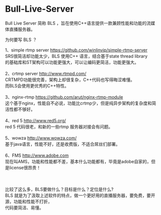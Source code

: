 Bull-Live-Server
================
Bull Live Server 简称 BLS ，旨在使用C++语言提供一款兼顾性能和功能的流媒体直播服务器。

为何要写 BLS ？

1、simple rtmp server  https://github.com/winlinvip/simple-rtmp-server<br/>
  SRS很简洁却功能太少，BLS 使用C++ 语言，结合基于state thread library<br/>
  的基础库和ST架构可以功能更强大，可以让编码更简洁，功能更强大。<br/>
<br/>
2、crtmp server  http://www.rtmpd.com/<br/>
  CRTMPD功能很完善，架构上却很复杂，C++代码也写得晦涩难懂。<br/>
  而BLS会使用更优秀的C++特性。<br/>
<br/>
3、nginx-rtmp  https://github.com/arut/nginx-rtmp-module<br/>
  这个基于nginx，性能自不必说，功能比crtmp少，但是纯异步架构的复杂度和简洁性都不够好。<br/>
<br/>
4、red 5 http://www.red5.org/<br/>
  red 5 代码很老，和新的一些rtmp 服务器对接会有问题。<br/>
<br/>
5、wowza http://www.wowza.com/<br/>
  基于java语言，性能不好，还是收费版，不适合屌丝们部署。<br/>
<br/>
6、FMS http://www.adobe.com<br/>
  现在叫AMS，功能和性能都不差，基本什么功能都有，毕竟是adobe自家的，但是license很昂贵！<br/>
<br/>  
  <br/>
  比较了这么多，BLS要做什么？目标是什么？定位是什么?<br/>
  BLS 就是为了汲取上述软件的特点，做一个更好用的直播服务器，要免费，要开源，功能和性能不打折，<br/>
  代码要简洁、易懂。<br/>
